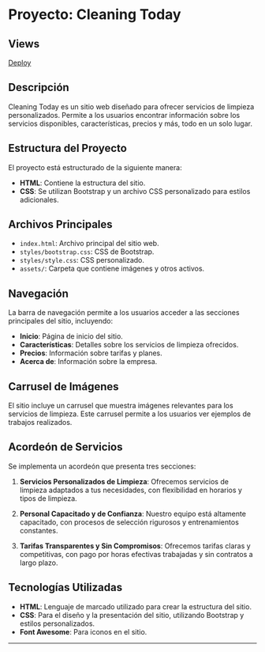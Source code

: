 # Proyecto: Cleaning Today

## Views

[Deploy](https://mateosaune.github.io/S07_01/homework/index.html "Cleaning Today")

## Descripción

Cleaning Today es un sitio web diseñado para ofrecer servicios de limpieza personalizados. Permite a los usuarios encontrar información sobre los servicios disponibles, características, precios y más, todo en un solo lugar.

## Estructura del Proyecto

El proyecto está estructurado de la siguiente manera:

- **HTML**: Contiene la estructura del sitio.
- **CSS**: Se utilizan Bootstrap y un archivo CSS personalizado para estilos adicionales.

## Archivos Principales

- `index.html`: Archivo principal del sitio web.
- `styles/bootstrap.css`: CSS de Bootstrap.
- `styles/style.css`: CSS personalizado.
- `assets/`: Carpeta que contiene imágenes y otros activos.

## Navegación

La barra de navegación permite a los usuarios acceder a las secciones principales del sitio, incluyendo:

- **Inicio**: Página de inicio del sitio.
- **Características**: Detalles sobre los servicios de limpieza ofrecidos.
- **Precios**: Información sobre tarifas y planes.
- **Acerca de**: Información sobre la empresa.

## Carrusel de Imágenes

El sitio incluye un carrusel que muestra imágenes relevantes para los servicios de limpieza. Este carrusel permite a los usuarios ver ejemplos de trabajos realizados.

## Acordeón de Servicios

Se implementa un acordeón que presenta tres secciones:

1. **Servicios Personalizados de Limpieza**: Ofrecemos servicios de limpieza adaptados a tus necesidades, con flexibilidad en horarios y tipos de limpieza.
   
2. **Personal Capacitado y de Confianza**: Nuestro equipo está altamente capacitado, con procesos de selección rigurosos y entrenamientos constantes.

3. **Tarifas Transparentes y Sin Compromisos**: Ofrecemos tarifas claras y competitivas, con pago por horas efectivas trabajadas y sin contratos a largo plazo.

## Tecnologías Utilizadas

- **HTML**: Lenguaje de marcado utilizado para crear la estructura del sitio.
- **CSS**: Para el diseño y la presentación del sitio, utilizando Bootstrap y estilos personalizados.
- **Font Awesome**: Para iconos en el sitio.


---

